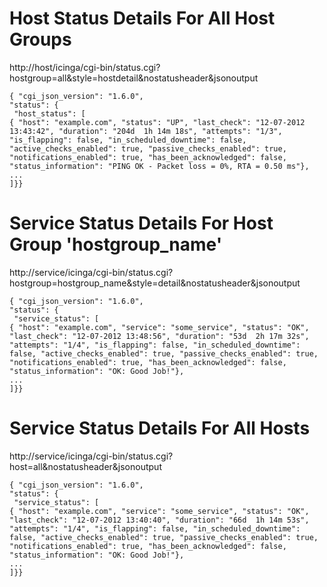 # Host Status Details For All Host Groups

http://host/icinga/cgi-bin/status.cgi?hostgroup=all&style=hostdetail&nostatusheader&jsonoutput

`````
{ "cgi_json_version": "1.6.0",
"status": {
 "host_status": [
{ "host": "example.com", "status": "UP", "last_check": "12-07-2012 13:43:42", "duration": "204d  1h 14m 18s", "attempts": "1/3", "is_flapping": false, "in_scheduled_downtime": false, "active_checks_enabled": true, "passive_checks_enabled": true, "notifications_enabled": true, "has_been_acknowledged": false, "status_information": "PING OK - Packet loss = 0%, RTA = 0.50 ms"},
...
]}}
`````

# Service Status Details For Host Group 'hostgroup_name'

http://service/icinga/cgi-bin/status.cgi?hostgroup=hostgroup_name&style=detail&nostatusheader&jsonoutput

`````
{ "cgi_json_version": "1.6.0",
"status": {
 "service_status": [
{ "host": "example.com", "service": "some_service", "status": "OK", "last_check": "12-07-2012 13:48:56", "duration": "53d  2h 17m 32s", "attempts": "1/4", "is_flapping": false, "in_scheduled_downtime": false, "active_checks_enabled": true, "passive_checks_enabled": true, "notifications_enabled": true, "has_been_acknowledged": false, "status_information": "OK: Good Job!"},
...
]}}
`````

# Service Status Details For All Hosts

http://service/icinga/cgi-bin/status.cgi?host=all&nostatusheader&jsonoutput

`````
{ "cgi_json_version": "1.6.0",
"status": {
 "service_status": [
{ "host": "example.com", "service": "some_service", "status": "OK", "last_check": "12-07-2012 13:40:40", "duration": "66d  1h 14m 53s", "attempts": "1/4", "is_flapping": false, "in_scheduled_downtime": false, "active_checks_enabled": true, "passive_checks_enabled": true, "notifications_enabled": true, "has_been_acknowledged": false, "status_information": "OK: Good Job!"},
...
]}}
`````
